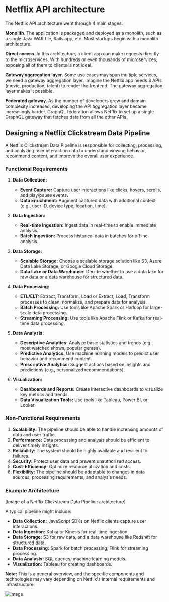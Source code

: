 # Netflix API architecture

The Netflix API architecture went through 4 main stages. 

𝐌𝐨𝐧𝐨𝐥𝐢𝐭𝐡. The application is packaged and deployed as a monolith, such as a single Java WAR file, Rails app, etc. Most startups begin with a monolith architecture.

𝐃𝐢𝐫𝐞𝐜𝐭 𝐚𝐜𝐜𝐞𝐬𝐬. In this architecture, a client app can make requests directly to the microservices. With hundreds or even thousands of microservices, exposing all of them to clients is not ideal.

𝐆𝐚𝐭𝐞𝐰𝐚𝐲 𝐚𝐠𝐠𝐫𝐞𝐠𝐚𝐭𝐢𝐨𝐧 𝐥𝐚𝐲𝐞𝐫. Some use cases may span multiple services, we need a gateway aggregation layer. Imagine the Netflix app needs 3 APIs  (movie, production, talent) to render the frontend. The gateway aggregation layer makes it possible.

𝐅𝐞𝐝𝐞𝐫𝐚𝐭𝐞𝐝 𝐠𝐚𝐭𝐞𝐰𝐚𝐲. As the number of developers grew and domain complexity increased, developing the API aggregation layer became increasingly harder. GraphQL federation allows Netflix to set up a single GraphQL gateway that fetches data from all the other APIs.

## Designing a Netflix Clickstream Data Pipeline

A Netflix Clickstream Data Pipeline is responsible for collecting, processing, and analyzing user interaction data to understand viewing behavior, recommend content, and improve the overall user experience.

### Functional Requirements

1. **Data Collection:**
   * **Event Capture:** Capture user interactions like clicks, hovers, scrolls, and play/pause events.
   * **Data Enrichment:** Augment captured data with additional context (e.g., user ID, device type, location, time).

2. **Data Ingestion:**
   * **Real-time Ingestion:** Ingest data in real-time to enable immediate analysis.
   * **Batch Ingestion:** Process historical data in batches for offline analysis.

3. **Data Storage:**
   * **Scalable Storage:** Choose a scalable storage solution like S3, Azure Data Lake Storage, or Google Cloud Storage.
   * **Data Lake or Data Warehouse:** Decide whether to use a data lake for raw data or a data warehouse for structured data.

4. **Data Processing:**
   * **ETL/ELT:** Extract, Transform, Load or Extract, Load, Transform processes to clean, normalize, and prepare data for analysis.
   * **Batch Processing:** Use tools like Apache Spark or Hadoop for large-scale data processing.
   * **Streaming Processing:** Use tools like Apache Flink or Kafka for real-time data processing.

5. **Data Analysis:**
   * **Descriptive Analytics:** Analyze basic statistics and trends (e.g., most watched shows, popular genres).
   * **Predictive Analytics:** Use machine learning models to predict user behavior and recommend content.
   * **Prescriptive Analytics:** Suggest actions based on insights and predictions (e.g., personalized recommendations).

6. **Visualization:**
   * **Dashboards and Reports:** Create interactive dashboards to visualize key metrics and trends.
   * **Data Visualization Tools:** Use tools like Tableau, Power BI, or Looker.

### Non-Functional Requirements

1. **Scalability:** The pipeline should be able to handle increasing amounts of data and user traffic.
2. **Performance:** Data processing and analysis should be efficient to deliver timely insights.
3. **Reliability:** The system should be highly available and resilient to failures.
4. **Security:** Protect user data and prevent unauthorized access.
5. **Cost-Efficiency:** Optimize resource utilization and costs.
6. **Flexibility:** The pipeline should be adaptable to changes in data sources, processing requirements, and analysis needs.

### Example Architecture

[Image of a Netflix Clickstream Data Pipeline architecture]

A typical pipeline might include:

* **Data Collection:** JavaScript SDKs on Netflix clients capture user interactions.
* **Data Ingestion:** Kafka or Kinesis for real-time ingestion.
* **Data Storage:** S3 for raw data, and a data warehouse like Redshift for structured data.
* **Data Processing:** Spark for batch processing, Flink for streaming processing.
* **Data Analysis:** SQL queries, machine learning models.
* **Visualization:** Tableau for creating dashboards.

**Note:** This is a general overview, and the specific components and technologies may vary depending on Netflix's internal requirements and infrastructure.


![image](https://user-images.githubusercontent.com/115500959/206849624-09068de7-a7c3-47be-878e-e6c95d2d81a7.png)

